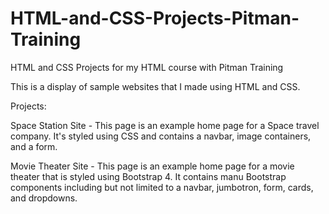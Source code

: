 # HTML-and-CSS-Projects-Pitman-Training
HTML and CSS Projects for my HTML course with Pitman Training

This is a display of sample websites that I made using HTML and CSS.

Projects:

Space Station Site - This page is an example home page for a Space travel company. It's styled using CSS and contains a navbar, image containers, and a form.

Movie Theater Site - This page is an example home page for a movie theater that is styled using Bootstrap 4. It contains manu Bootstrap components including but not limited to a navbar, jumbotron, form, cards, and dropdowns.
